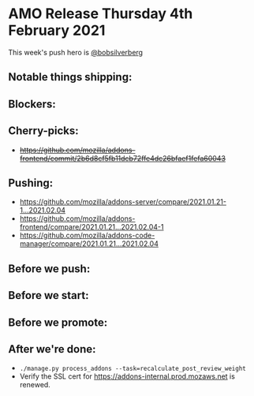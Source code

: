 # AMO Release Thursday 4th February 2021

This week's push hero is [@bobsilverberg](https://github.com/bobsilverberg)

## Notable things shipping:

## Blockers:

## Cherry-picks:

<!-- Link to the actual commits, NOT merge commits. The commits need to appear
in chronological order so that `git cherry-pick` will apply them correctly. -->
- ~~https://github.com/mozilla/addons-frontend/commit/2b6d8cf5fb11dcb72ffe4dc26bfaef1fefa60043~~

## Pushing:

- https://github.com/mozilla/addons-server/compare/2021.01.21-1...2021.02.04
- https://github.com/mozilla/addons-frontend/compare/2021.01.21...2021.02.04-1
- https://github.com/mozilla/addons-code-manager/compare/2021.01.21...2021.02.04

## Before we push:

## Before we start:

## Before we promote:

## After we're done:
- `./manage.py process_addons --task=recalculate_post_review_weight`
- Verify the SSL cert for https://addons-internal.prod.mozaws.net is renewed.
